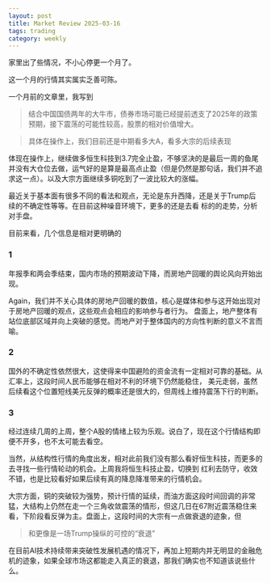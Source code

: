 ```yaml
---
layout: post
title: Market Review 2025-03-16
tags: trading
category: weekly
---
```


家里出了些情况，不小心停更一个月了。

这一个月的行情其实属实乏善可陈。

一个月前的文章里，我写到

> 结合中国国债两年的大牛市，债券市场可能已经提前透支了2025年的政策预期，接下震荡的可能性较高，股票的相对价值增大。

> 具体在操作上，我们目前还是中期看多大A，看多大宗的后续表现

体现在操作上，继续做多恒生科技到3.7完全止盈，不够坚决的是最后一周的鱼尾并没有大仓位去做，运气好的是算是最高点止盈（但是仍然是那句话，我们并不追求这一点）。以及大宗方面继续多铜吃到了一波比较大的涨幅。

最近关于基本面有很多不同的看法和观点，无论是东升西降，还是关于Trump后续的不确定性等等。在目前这种噪音环境下，更多的还是去看
标的的走势，分析对手盘。

目前来看，几个信息是相对更明确的

### 1

年报季和两会季结束，国内市场的预期波动下降，而房地产回暖的舆论风向开始出现。

Again，我们并不关心具体的房地产回暖的数值，核心是媒体和参与这开始出现对于房地产回暖的观点，这些观点会相应的影响参与者行为。
盘面上，地产整体有站位底部区域并向上突破的感觉。而地产对于整体国内的方向性判断的意义不言而喻。

### 2

国外的不确定性依然很大，这使得来中国避险的资金流有一定相对可靠的基础。从汇率上，这段时间人民币能够在相对不利的环境下仍然能稳住，
美元走弱，虽然后续看这个位置短线美元反弹的概率还是很大的，但周线上维持震荡下行的判断。

### 3

经过连续几周的上周，整个A股的情绪上较为乐观。说白了，现在这个行情结构即便不开多，也不太可能去看空。

当然，从结构性行情的角度出发，相对此前我们没有那么看好恒生科技，而更多的去寻找一些行情轮动的机会。上周我将恒生科技止盈，切换到
红利去防守，收效不错，也是比较看好如果后续有真的降息降准带来的行情机会。

大宗方面，铜的突破较为强势，预计行情的延续，而油方面这段时间回调的非常猛，大结构上仍然在走一个三角收敛震荡的情形，但这几日在67附近震荡稳住来看，下阶段看反弹为主。盘面上，这段时间的大宗有一点做衰退的迹象，但

> 和更像是一场Trump操纵的可控的“衰退”

在目前AI技术持续带来突破性发展机遇的情况下，再加上短期内并无明显的金融危机的迹象，如果全球市场这都能走入真正的衰退，那我们确实也不知道该说些什么。